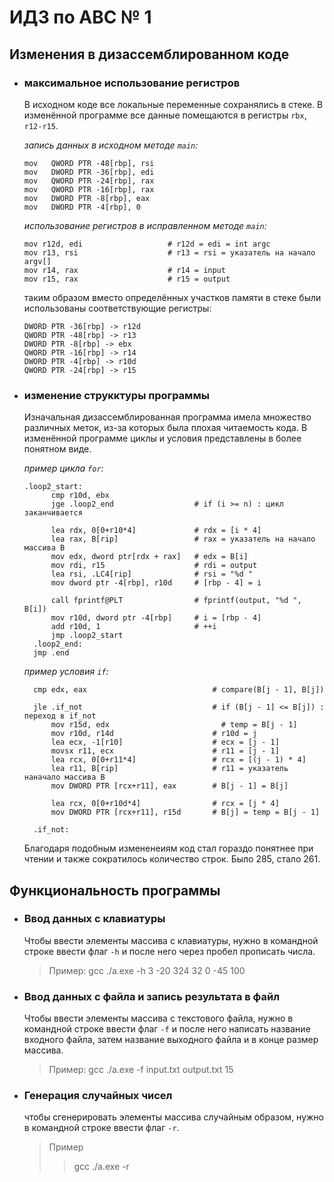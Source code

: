 # ИДЗ по АВС № 1
## **Изменения в дизассемблированном коде**
- ### **максимальное использование регистров**
  В исходном коде все локальные переменные сохранялись в стеке. В изменённой программе все данные помещаются в регистры `rbx`, `r12-r15`.<br>

  *запись данных в исходном методе `main`:*
  ```
  mov	QWORD PTR -48[rbp], rsi
  mov	DWORD PTR -36[rbp], edi
  mov	QWORD PTR -24[rbp], rax
  mov	QWORD PTR -16[rbp], rax
  mov	DWORD PTR -8[rbp], eax
  mov	DWORD PTR -4[rbp], 0
  ```

  *использование регистров в исправленном методе `main`:*
  ```
  mov r12d, edi                   # r12d = edi = int argc
  mov r13, rsi                    # r13 = rsi = указатель на начало argv[]
  mov r14, rax                    # r14 = input
  mov r15, rax                    # r15 = output
  ```

  таким образом вместо определённых участков памяти в стеке были использованы соответствующие регистры:
  ```
  DWORD PTR -36[rbp] -> r12d
  QWORD PTR -48[rbp] -> r13
  DWORD PTR -8[rbp] -> ebx
  QWORD PTR -16[rbp] -> r14
  DWORD PTR -4[rbp] -> r10d
  QWORD PTR -24[rbp] -> r15
  ```
- ### **изменение струкктуры программы**
  Изначальная дизассемблированная программа имела множество различных меток, из-за которых была плохая читаемость кода. В изменённой программе циклы и условия представлены в более понятном виде. <br>

  *пример цикла `for`:*
  ```
  .loop2_start:
        cmp r10d, ebx
        jge .loop2_end                  # if (i >= n) : цикл заканчивается

        lea rdx, 0[0+r10*4]             # rdx = [i * 4]
        lea rax, B[rip]                 # rax = указатель на начало массива B
        mov edx, dword ptr[rdx + rax]   # edx = B[i]
        mov rdi, r15                    # rdi = output
        lea	rsi, .LC4[rip]				# rsi = "%d "
        mov dword ptr -4[rbp], r10d     # [rbp - 4] = i

        call fprintf@PLT				# fprintf(output, "%d ", B[i])
        mov r10d, dword ptr -4[rbp]     # i = [rbp - 4]
        add r10d, 1                     # ++i
        jmp .loop2_start
    .loop2_end:
    jmp .end
  ```

  *пример условия `if`:*
  ```
    cmp	edx, eax						    # compare(B[j - 1], B[j])

    jle	.if_not					            # if (B[j - 1] <= B[j]) : переход в if_not
        mov r15d, edx                         # temp = B[j - 1]
        mov	r10d, r14d			            # r10d = j
	    lea	ecx, -1[r10]					# ecx = [j - 1]
        movsx r11, ecx					    # r11 = [j - 1]
	    lea	rcx, 0[0+r11*4]					# rcx = [(j - 1) * 4]
	    lea	r11, B[rip]						# r11 = указатель наначало массива B
	    mov	DWORD PTR [rcx+r11], eax		# B[j - 1] = B[j]

        lea	rcx, 0[0+r10d*4]				# rcx = [j * 4]
	    mov	DWORD PTR [rcx+r11], r15d		# B[j] = temp = B[j - 1]
            
    .if_not:
  ```
  Благодаря подобным измененеиям код стал гораздо понятнее при чтении и также сократилось количество строк. Было 285, стало 261.

## **Функциональность программы**
- ### **Ввод данных с клавиатуры**
  Чтобы ввести элементы массива с клавиатуры, нужно в командной строке ввести флаг `-h` и после него через пробел прописать числа.
  
  > Пример: gcc ./a.exe -h 3 -20 324 32 0 -45 100

- ### **Ввод данных с файла и запись результата в файл**
  Чтобы ввести элементы массива с текстового файла, нужно в командной строке ввести флаг `-f` и после него написать название входного файла, затем название выходного файла и в конце размер массива.
  
  > Пример: gcc ./a.exe -f input.txt output.txt 15

- ### **Генерация случайных чисел**
  чтобы сгенерировать элементы массива случайным образом, нужно в командной строке ввести флаг `-r`.

  > Пример
  > 
  >> gcc ./a.exe -r





